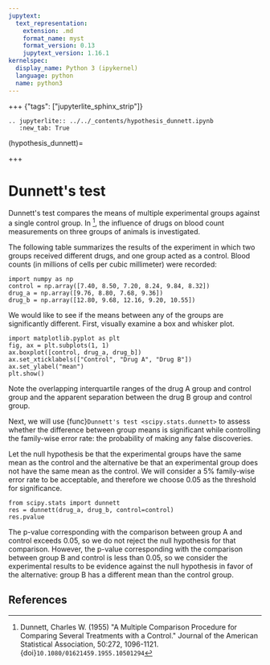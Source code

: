 ```yaml
---
jupytext:
  text_representation:
    extension: .md
    format_name: myst
    format_version: 0.13
    jupytext_version: 1.16.1
kernelspec:
  display_name: Python 3 (ipykernel)
  language: python
  name: python3
---
```


+++ {"tags": ["jupyterlite_sphinx_strip"]}

```{eval-rst}
.. jupyterlite:: ../../_contents/hypothesis_dunnett.ipynb
   :new_tab: True
```

(hypothesis_dunnett)=

+++

# Dunnett's test

Dunnett's test compares the means of multiple experimental groups against a
single control group. In [^1], the influence of drugs on blood count
measurements on three groups of animals is investigated.

The following table summarizes the results of the experiment in which two groups
received different drugs, and one group acted as a control. Blood counts (in
millions of cells per cubic millimeter) were recorded:

```{code-cell}
import numpy as np
control = np.array([7.40, 8.50, 7.20, 8.24, 9.84, 8.32])
drug_a = np.array([9.76, 8.80, 7.68, 9.36])
drug_b = np.array([12.80, 9.68, 12.16, 9.20, 10.55])
```

We would like to see if the means between any of the groups are
significantly different. First, visually examine a box and whisker plot.

```{code-cell}
import matplotlib.pyplot as plt
fig, ax = plt.subplots(1, 1)
ax.boxplot([control, drug_a, drug_b])
ax.set_xticklabels(["Control", "Drug A", "Drug B"])
ax.set_ylabel("mean")
plt.show()
```

Note the overlapping interquartile ranges of the drug A group and control group
and the apparent separation between the drug B group and control group.

Next, we will use {func}`Dunnett's test <scipy.stats.dunnett>` to assess whether
the difference between group means is significant while controlling the
family-wise error rate: the probability of making any false discoveries.

Let the null hypothesis be that the experimental groups have the same mean as
the control and the alternative be that an experimental group does not have the
same mean as the control. We will consider a 5% family-wise error rate to be
acceptable, and therefore we choose 0.05 as the threshold for significance.

```{code-cell}
from scipy.stats import dunnett
res = dunnett(drug_a, drug_b, control=control)
res.pvalue
```

The p-value corresponding with the comparison between group A and control
exceeds 0.05, so we do not reject the null hypothesis for that comparison.
However, the p-value corresponding with the comparison between group B and
control is less than 0.05, so we consider the experimental results to be
evidence against the null hypothesis in favor of the alternative: group B has a
different mean than the control group.

## References

[^1]: Dunnett, Charles W. (1955) "A Multiple Comparison Procedure for Comparing
Several Treatments with a Control." Journal of the American Statistical
Association, 50:272, 1096-1121. {doi}`10.1080/01621459.1955.10501294`

